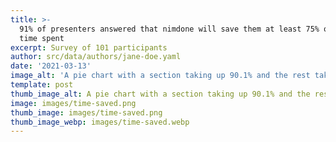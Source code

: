 ```yaml
---
title: >-
  91% of presenters answered that nimdone will save them at least 75% of the
  time spent
excerpt: Survey of 101 participants
author: src/data/authors/jane-doe.yaml
date: '2021-03-13'
image_alt: 'A pie chart with a section taking up 90.1% and the rest taking up 9.9%'
template: post
thumb_image_alt: A pie chart with a section taking up 90.1% and the rest taking up 9.9%
image: images/time-saved.png
thumb_image: images/time-saved.png
thumb_image_webp: images/time-saved.webp
---
```

